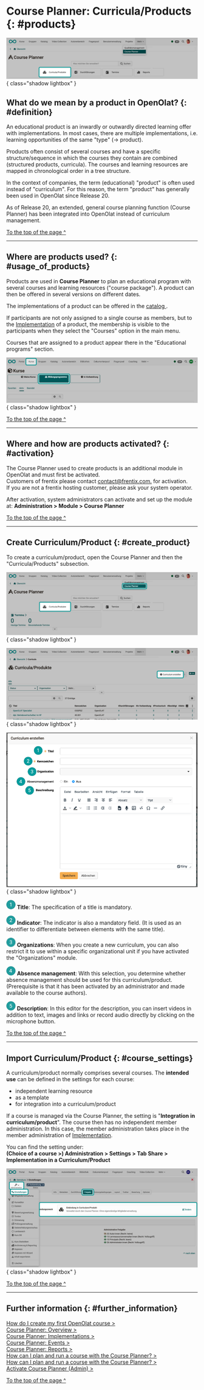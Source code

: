 # Course Planner: Curricula/Products {: #products}

![course_planner_products_v1_de.png](assets/course_planner_products_v1_de.png){ class="shadow lightbox" }


## What do we mean by a product in OpenOlat? {: #definition}

An educational product is an inwardly or outwardly directed learning offer with implementations. In most cases, there are multiple implementations, i.e. learning opportunities of the same "type" (-> product).

Products often consist of several courses and have a specific structure/sequence in which the courses they contain are combined (structured products, curricula). The courses and learning resources are mapped in chronological order in a tree structure.

In the context of companies, the term (educational) "product" is often used instead of "curriculum". For this reason, the term "product" has generally been used in OpenOlat since Release 20.

As of Release 20, an extended, general course planning function (Course Planner) has been integrated into OpenOlat instead of curriculum management.

[To the top of the page ^](#products)

---

## Where are products used? {: #usage_of_products}

Products are used in **Course Planner** to plan an educational program with several courses and learning resources ("course package"). A product can then be offered in several versions on different dates.

The implementations of a product can be offered in the [catalog ](../../manual_user/area_modules/catalog2.0_angebote.md).

If participants are not only assigned to a single course as members, but to the [Implementation](../../manual_user/area_modules/Course_Planner_Implementations.md) of a product, the membership is visible to the participants when they select the "Courses" option in the main menu.<br>

Courses that are assigned to a product appear there in the "Educational programs" section.

![course_planner_products_education_programs_v1_de.png](assets/course_planner_products_education_programs_v1_de.png){ class="shadow lightbox" }  

[To the top of the page ^](#products)

---

## Where and how are products activated? {: #activation}

The Course Planner used to create products is an additional module in OpenOlat and must first be activated.<br>
Customers of frentix please contact [contact@frentix.com.](mailto:contact@frentix.com.) for activation.
<br>
If you are not a frentix hosting customer, please ask your system operator.

After activation, system administrators can activate and set up the module at:
**Administration > Module > Course Planner**

[To the top of the page ^](#products)

---


## Create Curriculum/Product {: #create_product}

To create a curriculum/product, open the Course Planner and then the "Curricula/Products" subsection.

![course_planner_products1_v1_de.png](assets/course_planner_products1_v1_de.png){ class="shadow lightbox" }  

![course_planner_products2_v1_de.png](assets/course_planner_products2_v1_de.png){ class="shadow lightbox" }  

![course_planner_products3_v1_de.png](assets/course_planner_products3_v1_de.png){ class="shadow lightbox" }

![1_green_24.png](assets/1_green_24.png) **Title**:
The specification of a title is mandatory.

![2_green_24.png](assets/2_green_24.png) **Indicator**:
The indicator is also a mandatory field. (It is used as an identifier to differentiate between elements with the same title).

![3_green_24.png](assets/3_green_24.png) **Organizations**:
When you create a new curriculum, you can also restrict it to use within a specific organizational unit if you have activated the "Organizations" module.

![4_green_24.png](assets/4_green_24.png) **Absence management**:
With this selection, you determine whether absence management should be used for this curriculum/product. (Prerequisite is that it has been activated by an administrator and made available to the course authors).

![5_green_24.png](assets/5_green_24.png) **Description**:
In this editor for the description, you can insert videos in addition to text, images and links or record audio directly by clicking on the microphone button.

[To the top of the page ^](#products)

---


## Import Curriculum/Product {: #course_settings}

A curriculum/product normally comprises several courses.
The **intended use** can be defined in the settings for each course:

* independent learning resource
* as a template
* for integration into a curriculum/product

If a course is managed via the Course Planner, the setting is "**Integration in curriculum/product**". The course then has no independent member administration. In this case, the member administration takes place in the member administration of [Implementation](../../manual_how-to/course_planner_courses/course_planner_courses.md#add_members).

You can find the setting under:<br>
**(Choice of a course >) Administration > Settings > Tab Share > Implementation in a Curriculum/Product**

![course_planner_products_share_v1_de.png](assets/course_planner_products_share_v1_de.png){ class="shadow lightbox" }  

[To the top of the page ^](#products)

---


## Further information {: #further_information}

[How do I create my first OpenOlat course >](../../manual_how-to/my_first_course/my_first_course.md)<br>
[Course Planner: Overview >](../../manual_user/area_modules/Course_Planner.md)<br>
[Course Planner: Implementations >](../../manual_user/area_modules/Course_Planner_Implementations.md)<br>
[Course Planner: Events >](../../manual_user/area_modules/Course_Planner_Events.md)<br>
[Course Planner: Reports >](../../manual_user/area_modules/Course_Planner_Reports.de.md)<br>
[How can I plan and run a course with the Course Planner? >](../../manual_how-to/course_planner_courses/course_planner_courses.md)<br>
[How can I plan and run a course with the Course Planner? >](../../manual_how-to/course_planner_curriculum/course_planner_curriculum.md)<br>
[Activate Course Planner (Admin) >](../../manual_admin/administration/Modules_Course_Planner.md)<br>

[To the top of the page ^](#products)


